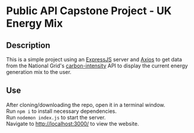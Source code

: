 # Public API Capstone Project - UK Energy Mix

## Description
This is a simple project using an [ExpressJS](https://www.expressjs.com/) server and [Axios](https://www.axios-http.com) to get data from the National Grid's [carbon-intensity](https://carbon-intensity.github.io/) API to display the current energy generation mix to the user.

## Use
After cloning/downloading the repo, open it in a terminal window.\
Run `npm i` to install necessary dependencies.\
Run `nodemon index.js` to start the server.\
Navigate to <http://localhost:3000/> to view the website.